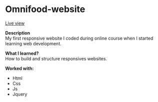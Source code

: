 # Omnifood-website

<a href="https://agile-fox.github.io/Omnifood-website/" target="_blank">Live view</a>

<b>Description</b> <br>
My first responsive website I coded during online course when I started learning web development.

<b>What I learned?</b><br>
How to build and structure responsives websites.

<b>Worked with:</b>
<ul>
  <li>Html</li>
  <li>Css</li>
  <li>Js</li>
  <li>Jquery</li>
</ul>
